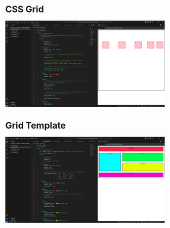 # CSS Grid

![Alt text](README_IMGS/README.png)

# Grid Template

![Alt text](README_IMGS/README-1.png)